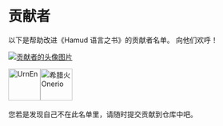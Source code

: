 # 贡献者

以下是帮助改进《Hamud 语言之书》的贡献者名单。 向他们欢呼！

<a href="https://github.com/Hamud-Lang/Hamud_Book/graphs/contributors" target="_blank"><img alt="贡献者的头像图片" src="https://contrib.rocks/image?repo=Hamud-Lang/Hamud_Book"/>​</a>

<a href="tencent://message/?uin=2918044071&Menu=yes" target="_blank"><img width="64" alt="UrnEn" src="https://q1.qlogo.cn/g?b=qq&nk=2918044071&s=640"/>​</a>
<a href="https://space.bilibili.com/3461580048042619" target="_blank"><img width="64" alt="希腊火Onerio" src="https://i1.hdslb.com/bfs/face/c3cd92fab46b31adf754f5746c5b83b53b6f58d9.jpg"/>​</a>

您若是发现自己不在此名单里，请随时提交贡献到仓库中吧。

